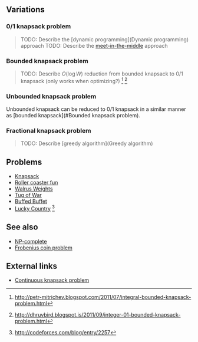 ## Variations

### 0/1 knapsack problem
> TODO: Describe the [dynamic programming](Dynamic programming) approach
> TODO: Describe the [meet-in-the-middle](Meet-in-the-middle) approach

### Bounded knapsack problem
> TODO: Describe $O(\log W)$ reduction from bounded knapsack to 0/1 knapsack (only works when optimizing?) [^1] [^2]

### Unbounded knapsack problem
Unbounded knapsack can be reduced to 0/1 knapsack in a similar manner as [bounded knapsack](#Bounded knapsack problem).

### Fractional knapsack problem
> TODO: Describe [greedy algorithm](Greedy algorithm)

## Problems
- [Knapsack](https://open.kattis.com/problems/knapsack)
- [Roller coaster fun](https://open.kattis.com/problems/rollercoasterfun)
- [Walrus Weights](https://open.kattis.com/problems/walrusweights)
- [Tug of War](http://www.boi2015.mimuw.edu.pl/useruploads/files/boi2015-day2.pdf)
- [Buffed Buffet](https://open.kattis.com/problems/buffet)
- [Lucky Country](http://codeforces.com/problemset/problem/95/E) [^3]

## See also
- [NP-complete]()
- [Frobenius coin problem]()

## External links
- [Continuous knapsack problem](https://en.wikipedia.org/wiki/Continuous_knapsack_problem)

[^1]: <http://petr-mitrichev.blogspot.com/2011/07/integral-bounded-knapsack-problem.html>
[^2]: <http://dhruvbird.blogspot.is/2011/09/integer-01-bounded-knapsack-problem.html>
[^3]: <http://codeforces.com/blog/entry/2257>
